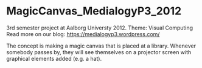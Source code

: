 MagicCanvas_MedialogyP3_2012
============================

3rd semester project at Aalborg Universty 2012. Theme: Visual Computing
Read more on our blog: https://medialogyp3.wordpress.com/

The concept is making a magic canvas that is placed at a library. Whenever somebody passes by, they will see themselves
on a projector screen with graphical elements added (e.g. a hat).